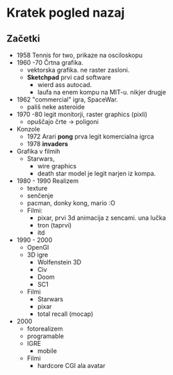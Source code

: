 # Kratek pogled nazaj

## Začetki
- 1958 Tennis for two, prikaze na osciloskopu
- 1960 -70 Črtna grafika. 
  - vektorska grafika. ne raster zasloni.
  - **Sketchpad** prvi cad software
    - wierd ass autocad.
    - laufa na enem kompu na MIT-u. nikjer drugje
- 1962 "commercial" igra, SpaceWar.
  - pališ neke asteroide
- 1970 -80 legit monitorji, raster graphics (pixli)
  - opuščajo črte -> poligoni
- Konzole
  - 1972 Arari **pong** prva legit komercialna igrca
  - 1978 **invaders**
- Grafika v  filmih
  - Starwars, 
    - wire graphics
    - death star model je legit narjen iz kompa.
- 1980 - 1990 Realizem
  - texture
  - senčenje
  - pacman, donky kong, mario :O
  - Filmi:
    - pixar, prvi 3d animacija z sencami. una lučka
    - tron (taprvi)
    - itd
- 1990 - 2000
  - OpenGl
  - 3D igre
    - Wolfenstein 3D
    - Civ
    - Doom
    - SC1
  - Filmi
    - Starwars
    - pixar
    - total recall (mocap)
- 2000
  - fotorealizem
  - programable
  - IGRE
    - mobile
  - Filmi
    - hardcore CGI ala avatar
    